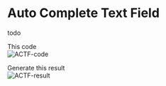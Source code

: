 # Auto Complete Text Field
todo

This code<br>
![ACTF-code](https://user-images.githubusercontent.com/6250218/54213590-6b3d4600-44c3-11e9-90b3-cb778e1cae43.png)

Generate this result<br>
![ACTF-result](https://user-images.githubusercontent.com/6250218/54213591-6b3d4600-44c3-11e9-9cbc-b5e7542f11b2.png)
